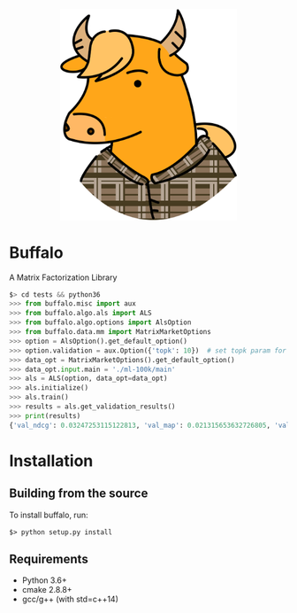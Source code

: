 <center><img src="./docs/buffalo.png" width="320px"></center>


# Buffalo
A Matrix Factorization Library

```python
$> cd tests && python36
>>> from buffalo.misc import aux
>>> from buffalo.algo.als import ALS
>>> from buffalo.algo.options import AlsOption
>>> from buffalo.data.mm import MatrixMarketOptions
>>> option = AlsOption().get_default_option()
>>> option.validation = aux.Option({'topk': 10})  # set topk param for validation scores
>>> data_opt = MatrixMarketOptions().get_default_option()
>>> data_opt.input.main = './ml-100k/main'
>>> als = ALS(option, data_opt=data_opt)
>>> als.initialize()
>>> als.train()
>>> results = als.get_validation_results()
>>> print(results)
{'val_ndcg': 0.03247253115122813, 'val_map': 0.021315653632726805, 'val_accuracy': 0.06377032520325204, 'val_rmse': 2.9231147330905136, 'val_error': 2.7129669839143755}
```

# Installation
## Building from the source
To install buffalo, run:
```
$> python setup.py install
```

## Requirements
- Python 3.6+
- cmake 2.8.8+
- gcc/g++ (with std=c++14)
